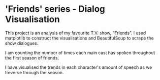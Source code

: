# 'Friends' series - Dialog Visualisation
This project is an analysis of my favourite T.V. show, “Friends”. I used matplotlib to construct the visualisations and BeautifulSoup to scrape the show dialogues.

I am counting the number of times each main cast has spoken throughout the first season of friends.

I have visualised the trends in each character's amount of speech as we treverse through the season.
